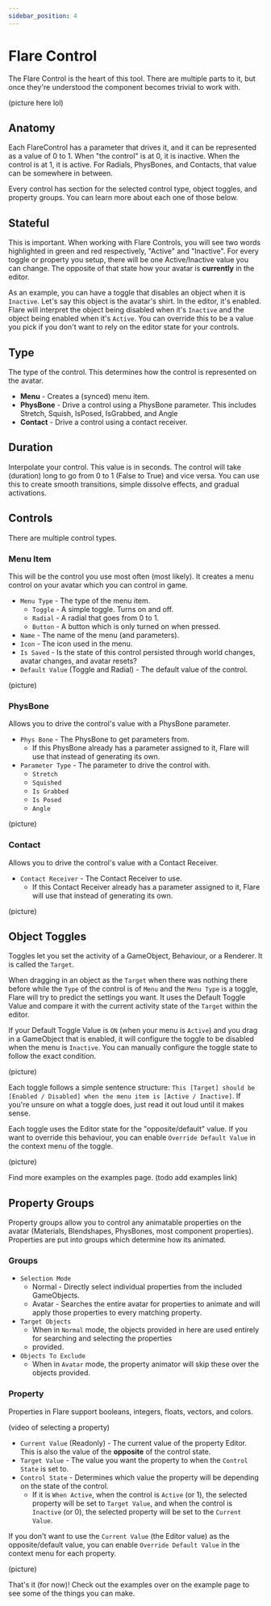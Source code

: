 ```yaml
---
sidebar_position: 4
---
```


# Flare Control

The Flare Control is the heart of this tool. There are multiple parts to it, but once they're understood
the component becomes trivial to work with.

(picture here lol)

## Anatomy
Each FlareControl has a parameter that drives it, and it can be represented as a value of 0 to 1.
When "the control" is at 0, it is inactive. When the control is at 1, it is active. For Radials,
PhysBones, and Contacts, that value can be somewhere in between.

Every control has section for the selected control type, object toggles, and property groups. You can learn
more about each one of those below.

## Stateful
This is important. When working with Flare Controls, you will see two words highlighted in green and red
respectively, "Active" and "Inactive". For every toggle or property you setup, there will be one Active/Inactive
value you can change. The opposite of that state how your avatar is **currently** in the editor.

As an example, you can have a toggle that disables an object when it is `Inactive`. Let's say this object is the
avatar's shirt. In the editor, it's enabled. Flare will interpret the object being disabled when it's `Inactive` and
the object being enabled when it's `Active`. You can override this to be a value you pick if you don't want to rely
on the editor state for your controls.

## Type
The type of the control. This determines how the control is represented on the avatar.
* **Menu** - Creates a (synced) menu item.
* **PhysBone** - Drive a control using a PhysBone parameter. 
  This includes Stretch, Squish, IsPosed, IsGrabbed, and Angle
* **Contact** - Drive a control using a contact receiver.

## Duration
Interpolate your control. This value is in seconds. The control will take (duration) long to go from
0 to 1 (False to True) and vice versa. You can use this to create smooth transitions, simple dissolve
effects, and gradual activations.

## Controls
There are multiple control types.

### Menu Item
This will be the control you use most often (most likely). It creates a menu control on your avatar which
you can control in game.
* `Menu Type` - The type of the menu item.
  * `Toggle` - A simple toggle. Turns on and off.
  * `Radial` - A radial that goes from 0 to 1.
  * `Button` - A button which is only turned on when pressed.
* `Name` - The name of the menu (and parameters).
* `Icon` - The icon used in the menu.
* `Is Saved` - Is the state of this control persisted through world changes, avatar changes, and avatar resets?
* `Default Value` (Toggle and Radial) - The default value of the control.

(picture)

### PhysBone
Allows you to drive the control's value with a PhysBone parameter.
* `Phys Bone` - The PhysBone to get parameters from.
  * If this PhysBone already has a parameter assigned to it, Flare will use that instead of generating its own.
* `Parameter Type` - The parameter to drive the control with.
  * `Stretch`
  * `Squished`
  * `Is Grabbed`
  * `Is Posed`
  * `Angle`

(picture)

### Contact
Allows you to drive the control's value with a Contact Receiver.
* `Contact Receiver` - The Contact Receiver to use.
    * If this Contact Receiver already has a parameter assigned to it, Flare will use that instead of generating its own.

(picture)

## Object Toggles
Toggles let you set the activity of a GameObject, Behaviour, or a Renderer. It is called the `Target`.

When dragging in an object as the `Target` when there was nothing there before while the `Type` of the control
is of `Menu` and the `Menu Type` is a toggle, Flare will try to predict the settings you want.
It uses the Default Toggle Value and compare it with the current activity state of the `Target` within the editor.

If your Default Toggle Value is `ON` (when your menu is `Active`) and you drag in a GameObject that is enabled,
it will configure the toggle to be disabled when the menu is `Inactive`. You can manually configure the toggle state
to follow the exact condition.

(picture)

Each toggle follows a simple sentence structure: `This [Target] should be [Enabled / Disabled]
when the menu item is [Active / Inactive]`. If you're unsure on what a toggle does, just read it out loud
until it makes sense.

Each toggle uses the Editor state for the "opposite/default" value. If you want to override this behaviour,
you can enable `Override Default Value` in the context menu of the toggle.

(picture)

Find more examples on the examples page. (todo add examples link)

## Property Groups
Property groups allow you to control any animatable properties on the avatar (Materials, Blendshapes, PhysBones, 
most component properties). Properties are put into groups which determine how its animated.

### Groups
* `Selection Mode`
  * Normal - Directly select individual properties from the included GameObjects.
  * Avatar - Searches the entire avatar for properties to animate and will apply those properties to every matching
    property.
* `Target Objects`
  * When in `Normal` mode, the objects provided in here are used entirely for searching and selecting the properties
  * provided.
* `Objects To Exclude`
  * When in `Avatar` mode, the property animator will skip these over the objects provided.

### Property

Properties in Flare support booleans, integers, floats, vectors, and colors.

(video of selecting a property)

* `Current Value` (Readonly) - The current value of the property Editor. This is also the value of the **opposite** of
    the control state.
* `Target Value` - The value you want the property to when the `Control State` is set to.
* `Control State` - Determines which value the property will be depending on the state of the control.
  * If it is `When Active`, when the control is `Active` (or 1), the selected property will be
    set to `Target Value`, and when the control is `Inactive` (or 0), the selected property
    will be set to the `Current Value`.

If you don't want to use the `Current Value` (the Editor value) as the opposite/default value,
you can enable `Override Default Value` in the context menu for each property.

(picture)

That's it (for now)! Check out the examples over on the example page to see some of the things you can make.